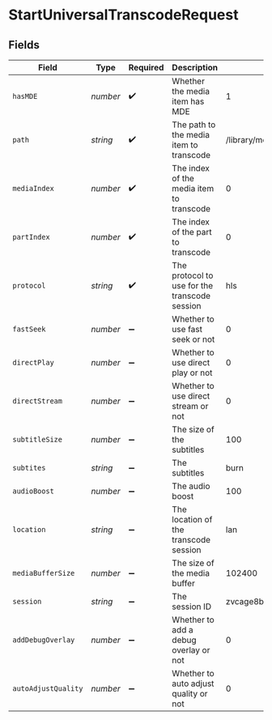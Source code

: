 # StartUniversalTranscodeRequest


## Fields

| Field                                         | Type                                          | Required                                      | Description                                   | Example                                       |
| --------------------------------------------- | --------------------------------------------- | --------------------------------------------- | --------------------------------------------- | --------------------------------------------- |
| `hasMDE`                                      | *number*                                      | :heavy_check_mark:                            | Whether the media item has MDE                | 1                                             |
| `path`                                        | *string*                                      | :heavy_check_mark:                            | The path to the media item to transcode       | /library/metadata/23409                       |
| `mediaIndex`                                  | *number*                                      | :heavy_check_mark:                            | The index of the media item to transcode      | 0                                             |
| `partIndex`                                   | *number*                                      | :heavy_check_mark:                            | The index of the part to transcode            | 0                                             |
| `protocol`                                    | *string*                                      | :heavy_check_mark:                            | The protocol to use for the transcode session | hls                                           |
| `fastSeek`                                    | *number*                                      | :heavy_minus_sign:                            | Whether to use fast seek or not               | 0                                             |
| `directPlay`                                  | *number*                                      | :heavy_minus_sign:                            | Whether to use direct play or not             | 0                                             |
| `directStream`                                | *number*                                      | :heavy_minus_sign:                            | Whether to use direct stream or not           | 0                                             |
| `subtitleSize`                                | *number*                                      | :heavy_minus_sign:                            | The size of the subtitles                     | 100                                           |
| `subtites`                                    | *string*                                      | :heavy_minus_sign:                            | The subtitles                                 | burn                                          |
| `audioBoost`                                  | *number*                                      | :heavy_minus_sign:                            | The audio boost                               | 100                                           |
| `location`                                    | *string*                                      | :heavy_minus_sign:                            | The location of the transcode session         | lan                                           |
| `mediaBufferSize`                             | *number*                                      | :heavy_minus_sign:                            | The size of the media buffer                  | 102400                                        |
| `session`                                     | *string*                                      | :heavy_minus_sign:                            | The session ID                                | zvcage8b7rkioqcm8f4uns4c                      |
| `addDebugOverlay`                             | *number*                                      | :heavy_minus_sign:                            | Whether to add a debug overlay or not         | 0                                             |
| `autoAdjustQuality`                           | *number*                                      | :heavy_minus_sign:                            | Whether to auto adjust quality or not         | 0                                             |